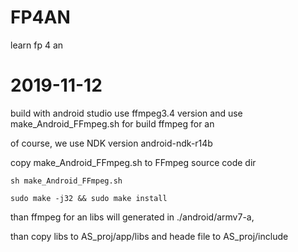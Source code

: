 # FP4AN
learn fp 4 an

# 2019-11-12
  build with android studio
  use ffmpeg3.4 version and use make_Android_FFmpeg.sh for build ffmpeg for an
  
  of course, we use NDK version android-ndk-r14b
  
  copy make_Android_FFmpeg.sh to  FFmpeg source code dir
  
  ``
  sh make_Android_FFmpeg.sh
  ``
  
  ``
  sudo make -j32 && sudo make install
  ``
  
  than ffmpeg for an libs will generated in ./android/armv7-a,
  
  than copy libs to AS_proj/app/libs and heade file to AS_proj/include
  
  
 
